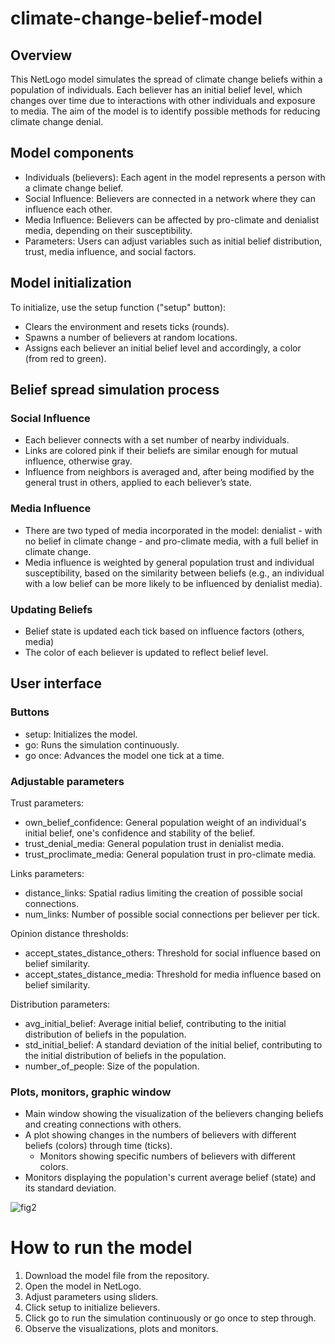 # climate-change-belief-model

## Overview
This NetLogo model simulates the spread of climate change beliefs within a population of individuals. Each believer has an initial belief level, which changes over time due to interactions with other individuals and exposure to media. The aim of the model is to identify possible methods for reducing climate change denial.

## Model components
- Individuals (believers): Each agent in the model represents a person with a climate change belief.
- Social Influence: Believers are connected in a network where they can influence each other.
- Media Influence: Believers can be affected by pro-climate and denialist media, depending on their susceptibility.
- Parameters: Users can adjust variables such as initial belief distribution, trust, media influence, and social factors.

## Model initialization
To initialize, use the setup function ("setup" button):
- Clears the environment and resets ticks (rounds).
- Spawns a number of believers at random locations.
- Assigns each believer an initial belief level and accordingly, a color (from red to green).

## Belief spread simulation process
### Social Influence
- Each believer connects with a set number of nearby individuals.
- Links are colored pink if their beliefs are similar enough for mutual influence, otherwise gray.
- Influence from neighbors is averaged and, after being modified by the general trust in others, applied to each believer’s state.

### Media Influence
- There are two typed of media incorporated in the model: denialist - with no belief in climate change - and pro-climate media, with a full belief in climate change.
- Media influence is weighted by general population trust and individual susceptibility, based on the similarity between beliefs (e.g., an individual with a low belief can be more likely to be influenced by denialist media).

### Updating Beliefs
- Belief state is updated each tick based on influence factors (others, media)
- The color of each believer is updated to reflect belief level.

## User interface
### Buttons
- setup: Initializes the model.
- go: Runs the simulation continuously.
- go once: Advances the model one tick at a time.

### Adjustable parameters
Trust parameters:
- own_belief_confidence: General population weight of an individual's initial belief, one's confidence and stability of the belief.
- trust_denial_media: General population trust in denialist media.
- trust_proclimate_media: General population trust in pro-climate media.

Links parameters:
- distance_links: Spatial radius limiting the creation of possible social connections.
- num_links: Number of possible social connections per believer per tick.

Opinion distance thresholds:
- accept_states_distance_others: Threshold for social influence based on belief similarity.
- accept_states_distance_media: Threshold for media influence based on belief similarity.

Distribution parameters:
- avg_initial_belief: Average initial belief, contributing to the initial distribution of beliefs in the population.
- std_initial_belief: A standard deviation of the initial belief, contributing to the initial distribution of beliefs in the population.
- number_of_people: Size of the population.

### Plots, monitors, graphic window
- Main window showing the visualization of the believers changing beliefs and creating connections with others.
- A plot showing changes in the numbers of believers with different beliefs (colors) through time (ticks).
    - Monitors showing specific numbers of believers with different colors.
- Monitors displaying the population's current average belief (state) and its standard deviation. 

![fig2](https://github.com/user-attachments/assets/7d0c0a04-e670-4c75-be82-c885a5bb4c9f)


# How to run the model
1. Download the model file from the repository.
2. Open the model in NetLogo.
3. Adjust parameters using sliders.
4. Click setup to initialize believers.
5. Click go to run the simulation continuously or go once to step through.
6. Observe the visualizations, plots and monitors.

